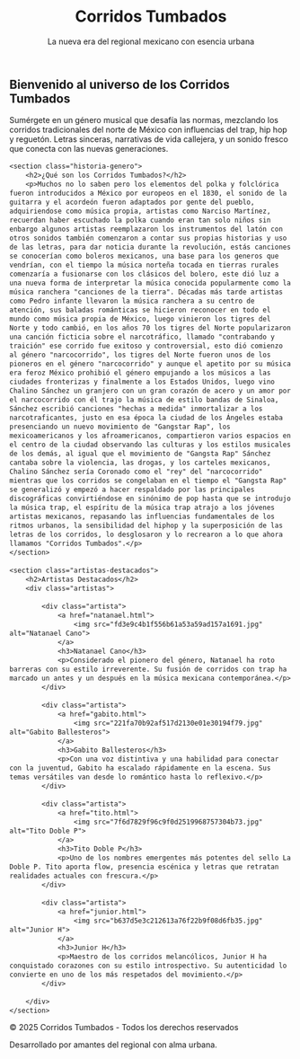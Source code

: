 <html>
<head>
    <meta charset="UTF-8">
    <meta name="viewport" content="width=device-width, initial-scale=1.0">
    <title>Corridos Tumbados</title>
    <link rel="stylesheet" href="web.css">
</head>
<body>

<header class="header">
    <h1 class="titulo-sitio">Corridos Tumbados</h1>
    <p class="subtitulo">La nueva era del regional mexicano con esencia urbana</p>
</header>

<main class="contenido">
    <section class="introduccion">
        <h2>Bienvenido al universo de los Corridos Tumbados</h2>
        <p>Sumérgete en un género musical que desafía las normas, mezclando los corridos tradicionales del norte de México con influencias del trap, hip hop y reguetón. Letras sinceras, narrativas de vida callejera, y un sonido fresco que conecta con las nuevas generaciones.</p>
    </section>

    <section class="historia-genero">
        <h2>¿Qué son los Corridos Tumbados?</h2>
        <p>Muchos no lo saben pero los elementos del polka y folclórica fueron introducidos a México por europeos en el 1830, el sonido de la guitarra y el acordeón fueron adaptados por gente del pueblo, adquiriendose como música propia, artistas como Narciso Martínez, recuerdan haber escuchado la polka cuando eran tan solo niños sin enbargo algunos artistas reemplazaron los instrumentos del latón con otros sonidos también comenzaron a contar sus propias historias y uso de las letras, para dar noticia durante la revolución, estás canciones se conocerían como boleros mexicanos, una base para los generos que vendrían, con el tiempo la música norteña tocada en tierras rurales comenzaría a fusionarse con los clásicos del bolero, este dió luz a una nueva forma de interpretar la música conocida popularmente como la música ranchera "canciones de la tierra". Décadas más tarde artistas como Pedro infante llevaron la música ranchera a su centro de atención, sus baladas románticas se hicieron reconocer en todo el mundo como música propia de México, luego vinieron los tigres del Norte y todo cambió, en los años 70 los tigres del Norte popularizaron una canción ficticia sobre el narcotráfico, llamado "contrabando y traición" ese corrido fue exitoso y controversial, esto dió comienzo al género "narcocorrido", los tigres del Norte fueron unos de los pioneros en el género "narcocorrido" y aunque el apetito por su música era feroz México prohibió el género empujando a los músicos a las ciudades fronterizas y finalmente a los Estados Unidos, luego vino Chalino Sánchez un granjero con un gran corazón de acero y un amor por el narcocorrido con él trajo la música de estilo bandas de Sinaloa, Sánchez escribió canciones "hechas a medida" inmortalizar a los narcotraficantes, justo en esa época la ciudad de los Ángeles estaba presenciando un nuevo movimiento de "Gangstar Rap", los mexicoamericanos y los afroamericanos, compartieron varios espacios en el centro de la ciudad observando las culturas y los estilos musicales de los demás, al igual que el movimiento de "Gangsta Rap" Sánchez cantaba sobre la violencia, las drogas, y los carteles mexicanos, Chalino Sánchez sería Coronado como el "rey" del "narcocorrido" mientras que los corridos se congelaban en el tiempo el "Gangsta Rap" se generalizó y empezó a hacer respaldado por las principales discográficas convirtiéndose en sinónimo de pop hasta que se introdujo la música trap, el espíritu de la música trap atrajo a los jóvenes artistas mexicanos, repasando las influencias fundamentales de los ritmos urbanos, la sensibilidad del hiphop y la superposición de las letras de los corridos, lo desglosaron y lo recrearon a lo que ahora llamamos "Corridos Tumbados".</p>
    </section>

    <section class="artistas-destacados">
        <h2>Artistas Destacados</h2>
        <div class="artistas">

            <div class="artista">
                <a href="natanael.html">
                    <img src="fd3e9c4b1f556b61a53a59ad157a1691.jpg" alt="Natanael Cano">
                </a>
                <h3>Natanael Cano</h3>
                <p>Considerado el pionero del género, Natanael ha roto barreras con su estilo irreverente. Su fusión de corridos con trap ha marcado un antes y un después en la música mexicana contemporánea.</p>
            </div>

            <div class="artista">
                <a href="gabito.html">
                    <img src="221fa70b92af517d2130e01e30194f79.jpg" alt="Gabito Ballesteros">
                </a>
                <h3>Gabito Ballesteros</h3>
                <p>Con una voz distintiva y una habilidad para conectar con la juventud, Gabito ha escalado rápidamente en la escena. Sus temas versátiles van desde lo romántico hasta lo reflexivo.</p>
            </div>

            <div class="artista">
                <a href="tito.html">
                    <img src="7f6d7829f96c9f0d2519968757304b73.jpg" alt="Tito Doble P">
                </a>
                <h3>Tito Doble P</h3>
                <p>Uno de los nombres emergentes más potentes del sello La Doble P. Tito aporta flow, presencia escénica y letras que retratan realidades actuales con frescura.</p>
            </div>

            <div class="artista">
                <a href="junior.html">
                    <img src="b637d5e3c212613a76f22b9f08d6fb35.jpg" alt="Junior H">
                </a>
                <h3>Junior H</h3>
                <p>Maestro de los corridos melancólicos, Junior H ha conquistado corazones con su estilo introspectivo. Su autenticidad lo convierte en uno de los más respetados del movimiento.</p>
            </div>

        </div>
    </section>
</main>

<footer class="footer">
    <p>&copy; 2025 Corridos Tumbados - Todos los derechos reservados</p>
    <p>Desarrollado por amantes del regional con alma urbana.</p>
</footer>

</body>
</html>
